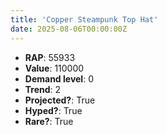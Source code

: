 ```yaml
---
title: 'Copper Steampunk Top Hat'
date: 2025-08-06T00:00:00Z
---
```

- **RAP**: 55933
- **Value**: 110000
- **Demand level**: 0
- **Trend**: 2
- **Projected?**: True
- **Hyped?**: True
- **Rare?**: True
